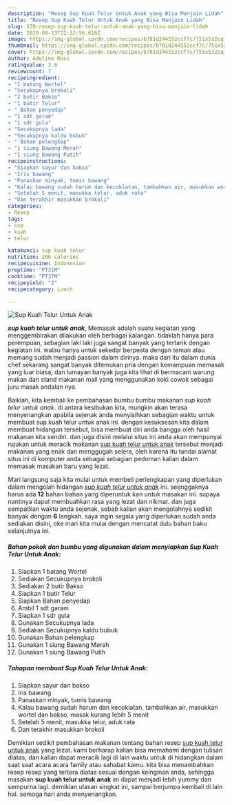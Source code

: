 ```yaml
---
description: "Resep Sup Kuah Telur Untuk Anak yang Bisa Manjain Lidah"
title: "Resep Sup Kuah Telur Untuk Anak yang Bisa Manjain Lidah"
slug: 339-resep-sup-kuah-telur-untuk-anak-yang-bisa-manjain-lidah
date: 2020-09-13T22:32:56.616Z
image: https://img-global.cpcdn.com/recipes/b781d244552ccf7c/751x532cq70/sup-kuah-telur-untuk-anak-foto-resep-utama.jpg
thumbnail: https://img-global.cpcdn.com/recipes/b781d244552ccf7c/751x532cq70/sup-kuah-telur-untuk-anak-foto-resep-utama.jpg
cover: https://img-global.cpcdn.com/recipes/b781d244552ccf7c/751x532cq70/sup-kuah-telur-untuk-anak-foto-resep-utama.jpg
author: Adeline Ross
ratingvalue: 3.6
reviewcount: 7
recipeingredient:
- "1 batang Wortel"
- "Secukupnya brokoli"
- "2 butir Bakso"
- "1 butir Telur"
- " Bahan penyedap"
- "1 sdt garam"
- "1 sdr gula"
- "Secukupnya lada"
- "Secukupnya kaldu bubuk"
- " Bahan pelengkap"
- "1 siung Bawang Merah"
- "1 siung Bawang Putih"
recipeinstructions:
- "Siapkan sayur dan bakso"
- "Iris bawang"
- "Panaskan minyak, tumis bawang"
- "Kalau bawang sudah harum dan kecoklatan, tambahkan air, masukkan wortel dan bakso, masak kurang lebih 5 menit"
- "Setelah 5 menit, masukka telur, aduk rata"
- "Dan terakhir masukkan brokoli"
categories:
- Resep
tags:
- sup
- kuah
- telur

katakunci: sup kuah telur 
nutrition: 206 calories
recipecuisine: Indonesian
preptime: "PT31M"
cooktime: "PT37M"
recipeyield: "2"
recipecategory: Lunch

---
```



![Sup Kuah Telur Untuk Anak](https://img-global.cpcdn.com/recipes/b781d244552ccf7c/751x532cq70/sup-kuah-telur-untuk-anak-foto-resep-utama.jpg)

<b><i>sup kuah telur untuk anak</i></b>, Memasak adalah suatu kegiatan yang menggembirakan dilakukan oleh berbagai kalangan. tidaklah hanya para perempuan, sebagian laki laki juga sangat banyak yang tertarik dengan kegiatan ini. walau hanya untuk sekedar berpesta dengan teman atau memang sudah menjadi passion dalam dirinya. maka dari itu dalam dunia chef sekarang sangat banyak ditemukan pria dengan kemampuan memasak yang luar biasa, dan lumayan banyak juga kita lihat di bermacam warung makan dan stand makanan mall yang menggunakan koki cowok sebagai juru masak andalan nya.



Baiklah, kita kembali ke pembahasan bumbu bumbu makanan <i>sup kuah telur untuk anak</i>. di antara kesibukan kita, mungkin akan terasa menyenangkan apabila sejenak anda menyisihkan sebagian waktu untuk membuat sup kuah telur untuk anak ini. dengan kesuksesan kita dalam membuat hidangan tersebut, bisa membuat diri anda bangga oleh hasil makanan kita sendiri. dan juga disini melalui situs ini anda akan mempunyai rujukan untuk meracik makanan <u>sup kuah telur untuk anak</u> tersebut menjadi makanan yang enak dan menggugah selera, oleh karena itu tandai alamat situs ini di komputer anda sebagai sebagian pedoman kalian dalam memasak masakan baru yang lezat.


Mari langsung saja kita mulai untuk membeli perlengkapan yang diperlukan dalam mengolah hidangan <u><i>sup kuah telur untuk anak</i></u> ini. seenggaknya harus ada <b>12</b> bahan bahan yang diperuntuk kan untuk masakan ini. supaya nantinya dapat membuahkan rasa yang lezat dan nikmat. dan juga sempatkan waktu anda sejenak, sebab kalian akan mengolahnya sedikit banyak dengan <b>6</b> langkah. saya ingin segala yang diperlukan sudah anda sediakan disini, oke mari kita mulai dengan mencatat dulu bahan baku selanjutnya ini.

<!--inarticleads1-->

##### Bahan pokok dan bumbu yang digunakan dalam menyiapkan Sup Kuah Telur Untuk Anak:

1. Siapkan 1 batang Wortel
1. Sediakan Secukupnya brokoli
1. Sediakan 2 butir Bakso
1. Siapkan 1 butir Telur
1. Siapkan  Bahan penyedap
1. Ambil 1 sdt garam
1. Siapkan 1 sdr gula
1. Gunakan Secukupnya lada
1. Sediakan Secukupnya kaldu bubuk
1. Gunakan  Bahan pelengkap
1. Gunakan 1 siung Bawang Merah
1. Gunakan 1 siung Bawang Putih




<!--inarticleads2-->

##### Tahapan membuat Sup Kuah Telur Untuk Anak:

1. Siapkan sayur dan bakso
1. Iris bawang
1. Panaskan minyak, tumis bawang
1. Kalau bawang sudah harum dan kecoklatan, tambahkan air, masukkan wortel dan bakso, masak kurang lebih 5 menit
1. Setelah 5 menit, masukka telur, aduk rata
1. Dan terakhir masukkan brokoli




Demikian sedikit pembahasan makanan tentang bahan resep <u>sup kuah telur untuk anak</u> yang lezat. kami berharap kalian bisa memahami dengan tulisan diatas, dan kalian dapat meracik lagi di lain waktu untuk di hidangkan dalam saat saat acara acara family atau sahabat kamu. kita bisa menambahkan resep resep yang tertera diatas sesuai dengan keinginan anda, sehingga masakan <b>sup kuah telur untuk anak</b> ini dapat menjadi lebih yummy dan sempurna lagi. demikian ulasan singkat ini, sampai berjumpa kembali di lain hal. semoga hari anda menyenangkan.
